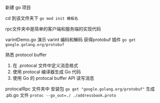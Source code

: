 新建 go 项目

cd 到该文件夹下 `go mod init 模板名`

rpc文件夹中是简单的客户端和服务端的实现代码

varintDemo.go 演示 varint 编码和解码
获得protobuf 插件 `go get google.golang.org/protobuf`

熟悉 protocol buffer
1. 在 .protocal 文件中定义消息格式
2. 使用 protocal 编译器生成 Go 代码
3. 使用 Go 的 protocal buffer API 读写消息

protocalRpc 文件夹中
安装包 `go get "google.golang.org/protobuf"`
生成 .pb.go 文件 `protoc --go_out=./ ./addressbook.proto`